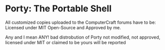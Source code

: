 # Porty: The Portable Shell

All customized copies uploaded to the ComputerCraft forums have to be:
Licensed under MIT Open-Source and Approved by me.

Any and I mean ANY! bad distrobution of Porty not modified, not approved, licensed under MIT or claimed to be yours will be reported
